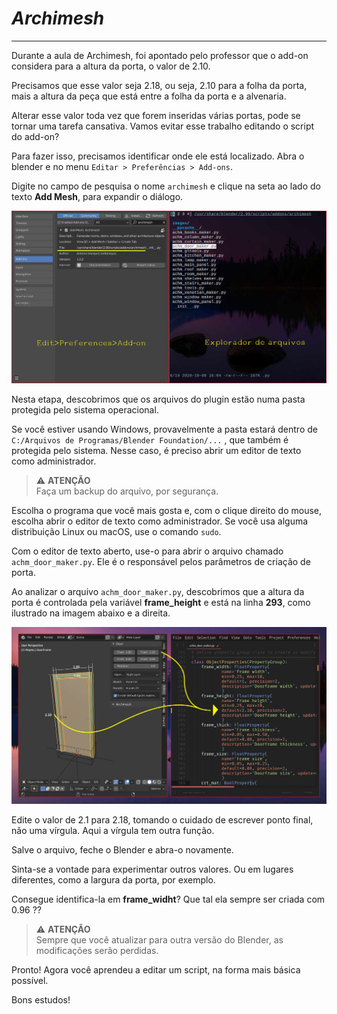 # _Archimesh_

---

Durante a aula de Archimesh, foi apontado pelo professor que o add-on considera para a altura da porta, o valor de 2.10.

Precisamos que esse valor seja 2.18, ou seja, 2.10 para a folha da porta, mais a altura da peça que está entre a folha da porta e a alvenaria.

Alterar esse valor toda vez que forem inseridas várias portas, pode se tornar uma tarefa cansativa. Vamos evitar esse trabalho editando o script do add-on?

Para fazer isso, precisamos identificar onde ele está localizado. Abra o blender e no menu `Editar > Preferências > Add-ons`.

Digite no campo de pesquisa o nome `archimesh` e clique na seta ao lado do texto **Add Mesh**, para expandir o diálogo.

![](../../figs/imgBlender/archimesh-local-arquivos.jpg)

Nesta etapa, descobrimos que os arquivos do plugin estão numa pasta protegida pelo sistema operacional.

Se você estiver usando Windows, provavelmente a pasta estará dentro de `C:/Arquivos de Programas/Blender Foundation/...` , que também é protegida pelo sistema. Nesse caso, é preciso abrir um editor de texto como administrador.

> :warning: **ATENÇÃO**  
> Faça um backup do arquivo, por segurança.

Escolha o programa que você mais gosta e, com o clique direito do mouse, escolha abrir o editor de texto como administrador. Se você usa alguma distribuição Linux ou macOS, use o comando `sudo`.

Com o editor de texto aberto, use-o para abrir o arquivo chamado `achm_door_maker.py`. Ele é o responsável pelos parâmetros de criação de porta.

Ao analizar o arquivo `achm_door_maker.py`, descobrimos que a altura da porta é controlada pela variável **frame_height** e está na linha **293**, como ilustrado na imagem abaixo e a direita.

![](../../figs/imgBlender/archimesh-script.jpg)

Edite o valor de 2.1 para 2.18, tomando o cuidado de escrever ponto final, não uma vírgula. Aqui a vírgula tem outra função.

Salve o arquivo, feche o Blender e abra-o novamente.

Sinta-se a vontade para experimentar outros valores. Ou em lugares diferentes, como a largura da porta, por exemplo.

Consegue identifica-la em **frame_widht**? Que tal ela sempre ser criada com 0.96 ??

> :warning: **ATENÇÃO**  
> Sempre que você atualizar para outra versão do Blender, as modificações serão perdidas.

Pronto! Agora você aprendeu a editar um script, na forma mais básica possível.

Bons estudos!
